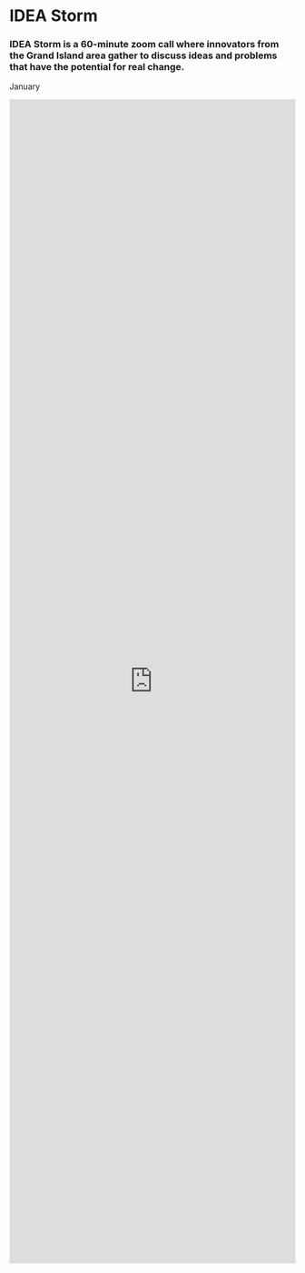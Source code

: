 # IDEA Storm

### IDEA Storm is a 60-minute zoom call where innovators from the Grand Island area gather to discuss ideas and problems that have the potential for real change.

January

<iframe width="100%" height="2050" style="border:none;" src="https://forms.monday.com/forms/embed/d6409d453221cda9e21a901ddfbf4f14" /></iframe>
